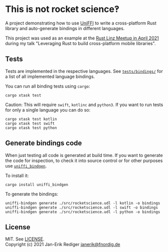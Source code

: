 # This is not rocket science‽

A project demonstrating how to use [UniFFI] to write a cross-platform Rust library and auto-generate bindings in different languages.

This project was used as an example at the [Rust Linz Meetup in April 2021](https://www.meetup.com/Rust-Linz/events/276521001/) during my talk "Leveraging Rust to build cross-platform mobile libraries".

## Tests

Tests are implemented in the respective languages. See [`tests/bindings/`](tests/bindings/) for a list of all implemented language bindings.

You can run all binding tests using `cargo`:

```
cargo xtask test
```

Caution: This will require `swift`, `kotlinc` and `python3`.
If you want to run tests for only a single language you can do so:

```
cargo xtask test kotlin
cargo xtask test swift
cargo xtask test python
```

## Generate bindings code

When just testing all code is generated at build time.
If you want to generate the code for inspection,
to check it into source control or for other purposes
use [`uniffi_bindgen`].

To install it:

```
cargo install uniffi_bindgen
```

To generate the bindings:

```
uniffi-bindgen generate ./src/rocketscience.udl -l kotlin -o bindings
uniffi-bindgen generate ./src/rocketscience.udl -l swift -o bindings
uniffi-bindgen generate ./src/rocketscience.udl -l python -o bindings
```


## License

MIT. See [LICENSE](LICENSE).  
Copyright (c) 2021 Jan-Erik Rediger <janerik@fnordig.de>

[uniffi]: https://github.com/mozilla/uniffi-rs
[`uniffi_bindgen`]: https://crates.io/crates/uniffi_bindgen
